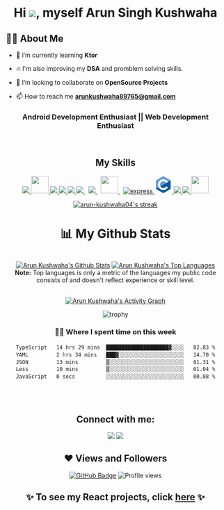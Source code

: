 ### <h1 align="center">Hi <img src="https://raw.githubusercontent.com/MartinHeinz/MartinHeinz/master/wave.gif" width="30px">, myself Arun Singh Kushwaha

 ## 🙋‍♂️ About Me


- 🌱 I’m currently learning **Ktor**
 
- 🔥 I'm also improving my **DSA** and promblem solving skills.

- 👯 I’m looking to collaborate on **OpenSource Projects**

- 📫 How to reach me **arunkushwaha89765@gmail.com**

 ##### <h3 align="center"> Android Development Enthusiast || Web Development Enthusiast </h3>
 <br>
 <h2 align="center">My Skills</h2>
 <p align="center"> 
    <a href="https://reactjs.org/" target="_blank"> <img src="https://img.icons8.com/color/48/000000/react-native.png"/> </a> 
    <a href="https://developer.android.com/kotlin?gclid=CjwKCAjwieuGBhAsEiwA1Ly_nW2ZuKGIiJsDsmbeKVlBy5SyqUpNT9FL2kwL7HN3j2puwgnv9c-OABoCAaIQAvD_BwE&gclsrc=aw.ds" target="_blank"> <img src="https://cdn.worldvectorlogo.com/logos/kotlin-1.svg" width="40" height="40"/> </a>  
    <a href="https://developer.mozilla.org/en-US/docs/Web/JavaScript" target="_blank"> <img src="https://img.icons8.com/color/48/000000/javascript.png"/> </a> 
    <a href="https://www.w3.org/html/" target="_blank"> <img src="https://img.icons8.com/color/48/000000/html-5.png"/> </a> 
    <a href="https://www.w3schools.com/css/" target="_blank"> <img src="https://img.icons8.com/color/48/000000/css3.png"/> </a> 
    <a style="padding-right:8px;" href="https://nodejs.org" target="_blank"> <img src="https://img.icons8.com/color/48/000000/nodejs.png"/> </a> 
    <a style="padding-right:8px;" href="https://www.mysql.com/" target="_blank"> <img src="https://img.icons8.com/fluent/50/000000/mysql-logo.png"/> </a>
  <a style="padding-right:8px;" href="https://www.postgresql.org/" target="_blank"> <img src="https://www.vectorlogo.zone/logos/postgresql/postgresql-icon.svg" width="40" height="40"/> </a>
    <a href="" target="_blank"> <img src="https://cdn.worldvectorlogo.com/logos/c.svg" alt="express" width="40" height="40"/> </a>
  <a href="" target="_blank"> <img src="https://raw.githubusercontent.com/devicons/devicon/master/icons/c/c-original.svg" alt="express" width="40" height="40"/> </a>
    <a href="https://firebase.google.com/" target="_blank"> <img src="https://img.icons8.com/color/48/000000/firebase.png"/> </a> 
    <a href="https://git-scm.com/" target="_blank"> <img src="https://img.icons8.com/color/48/000000/git.png"/> </a> 
  <a href="https://www.figma.com/" target="_blank"> <img src="https://cdn.worldvectorlogo.com/logos/figma-1.svg" width="40" height="40"/> </a>  
</p>


 <p align="center">
    <a href="https://github.com/arun-kushwaha04/github-readme-streak-stats">
        <img title="🔥 Get streak stats for your profile at git.io/streak-stats" alt="arun-kushwaha04's streak" src="https://github-readme-streak-stats.herokuapp.com/?user=arun-kushwaha04&theme=black-ice&hide_border=true&stroke=0000&background=060A0CD0"/>
    </a>
</p>
 
<div align="center">
 
# 📊 My Github Stats

  <br/>
    <a href="https://github.com/arun-kushwaha04/github-readme-stats"><img alt="Arun Kushwaha's Github Stats" src="https://github-readme-stats.vercel.app/api?username=arun-kushwaha04&show_icons=true&count_private=true&theme=react&hide_border=true&bg_color=0D1117" /></a>
  <a href="https://github.com/arun-kushwaha04/github-readme-stats"><img alt="Arun Kushwaha's Top Languages" src="https://github-readme-stats.vercel.app/api/top-langs/?username=arun-kushwaha04&langs_count=8&count_private=true&layout=compact&theme=react&hide_border=true&bg_color=0D1117" /></a>
  <br/>
  <b>Note:</b> Top languages is only a metric of the languages my public code consists of and doesn't reflect experience or skill level.


<br/>
<br/>

<a href="https://github.com/arun-kushwaha04/github-readme-activity-graph"><img alt="Arun Kushwaha's Activity Graph" src="https://activity-graph.herokuapp.com/graph?username=arun-kushwaha04&bg_color=0D1117&color=5BCDEC&line=5BCDEC&point=FFFFFF&hide_border=true" /></a>

 ![trophy](https://github-profile-trophy.vercel.app/?username=arun-kushwaha04&row=1&no-bg=true)

 ### 👨‍💻 Where I spent time on this week
 <!--START_SECTION:waka-->

```txt
TypeScript   14 hrs 29 mins  ████████████████████▓░░░░   82.83 %
YAML         2 hrs 34 mins   ███▓░░░░░░░░░░░░░░░░░░░░░   14.70 %
JSON         13 mins         ▒░░░░░░░░░░░░░░░░░░░░░░░░   01.31 %
Less         10 mins         ▒░░░░░░░░░░░░░░░░░░░░░░░░   01.04 %
JavaScript   0 secs          ░░░░░░░░░░░░░░░░░░░░░░░░░   00.08 %
```

<!--END_SECTION:waka-->
 
<br/>
<br/>

## Connect with me:
<p align="left">

<a href = "https://www.linkedin.com/in/arun-singh-kushwaha-087652207/"><img src="https://img.icons8.com/fluent/48/000000/linkedin.png"/></a>
<a href = "https://www.facebook.com/profile.php?id=100057356125529"><img src="https://img.icons8.com/fluent/48/000000/facebook-new.png"/></a>


</p>
 
## ❤ Views and Followers
<a href="https://github.com/arun-kushwaha04?tab=followers"><img src="https://img.shields.io/github/followers/arun-kushwaha04?label=Followers&style=social" alt="GitHub Badge"></a>   ![Profile views](https://gpvc.arturio.dev/arun-kushwaha04)  

 
 
 
  ## ✨ To see my React projects, click <a href="https://github.com/arun-kushwaha04/React-Project.git">here</a> ✨</p>
  
<!--  ![Profile views](https://gpvc.arturio.dev/arun-kushwaha04)   -->
